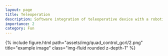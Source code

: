 ```yaml
---
layout: page
title: Teleoperation
description: Software integration of teleoperative device with a robotic arm ad soft gripper to provide expert demonstrations
importance: 2
category: Fun
---
```


<div class="row">
    <div class="col-sm mt-3 mt-md-0">
        {% include figure.html path="assets/img/quad_control_gcrl/2.png" title="example image" class="img-fluid rounded z-depth-1" %}
    </div>
</div>


